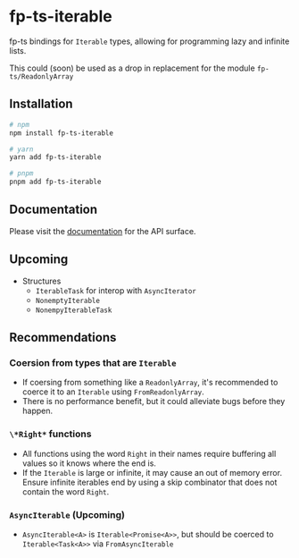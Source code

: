 # fp-ts-iterable

fp-ts bindings for `Iterable` types, allowing for programming lazy and infinite lists.

This could (soon) be used as a drop in replacement for the module `fp-ts/ReadonlyArray`

## Installation

```sh
# npm
npm install fp-ts-iterable

# yarn
yarn add fp-ts-iterable

# pnpm
pnpm add fp-ts-iterable
```

## Documentation

Please visit the [documentation](https://waynevanson.github.io/fp-ts-iterable/) for the API surface.

## Upcoming

- Structures
  - `IterableTask` for interop with `AsyncIterator`
  - `NonemptyIterable`
  - `NonempyIterableTask`

## Recommendations

### Coersion from types that are `Iterable`

- If coersing from something like a `ReadonlyArray`, it's recommended to coerce it to an `Iterable` using `FromReadonlyArray`.
- There is no performance benefit, but it could alleviate bugs before they happen.

### `\*Right*` functions

- All functions using the word `Right` in their names require buffering all values so it knows where the end is.
- If the `Iterable` is large or infinite, it may cause an out of memory error.
  Ensure infinite iterables end by using a skip combinator that does not contain the word `Right`.

### `AsyncIterable` (Upcoming)

- `AsyncIterable<A>` is `Iterable<Promise<A>>`, but should be coerced to `Iterable<Task<A>>` via `FromAsyncIterable`
